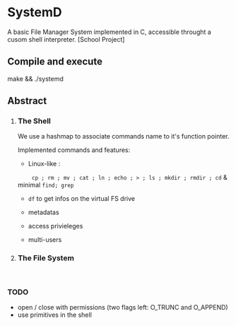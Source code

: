 # SystemD

A basic File Manager System implemented in C, accessible throught a cusom shell interpreter. [School Project]

## Compile and execute

make && ./systemd

## Abstract

1) ### The Shell
   
   We use a hashmap  to associate commands name to it's function pointer.
   
   Implemented commands and features: 
   
   - Linux-like :
   
           `cp ; rm ; mv ; cat ; ln ; echo ; > ; ls ; mkdir ; rmdir ; cd` & minimal `find; grep`
   
   - `df` to get infos on the virtual FS drive
   
   - metadatas
   
   - access privieleges
   
   - multi-users
     
     

2) ### The File System
   
       


### TODO

- open / close with permissions (two flags left: O\_TRUNC and O\_APPEND)
- use primitives in the shell

